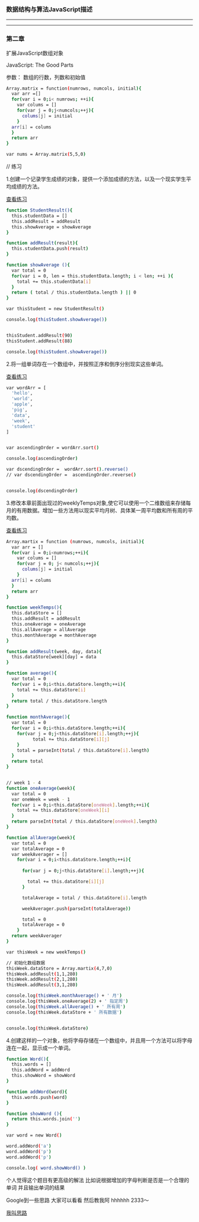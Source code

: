 ### 数据结构与算法JavaScript描述

---
---
### 第二章

扩展JavaScript数组对象

JavaScript: The Good Parts

参数： 数组的行数，列数和初始值

``` bash
Array.matrix = function(numrows, numcols, initial){
  var arr =[]
  for(var i = 0;i< numrows; ++i){
    var colums = []
    for(var j = 0;j<numcols;++j){
      colums[j] = initial
    }
  arr[i] = colums
  }
  return arr
}
```

``` bash
var nums = Array.matrix(5,5,0)
```

// 练习

1.创建一个记录学生成绩的对象，提供一个添加成绩的方法，以及一个现实学生平均成绩的方法。

[查看练习](https://github.com/xiaotiandada/Learn_book/tree/master/%E6%95%B0%E6%8D%AE%E7%BB%93%E6%9E%84%E4%B8%8E%E7%AE%97%E6%B3%95JavaScript%E6%8F%8F%E8%BF%B0/%E7%AC%AC%E4%BA%8C%E7%AB%A0)

``` bash
function StudentResult(){
  this.studentData = []
  this.addResult = addResult
  this.showAverage = showAverage
}

function addResult(result){
  this.studentData.push(result)
}

function showAverage (){
  var total = 0
  for(var i = 0, len = this.studentData.length; i < len; ++i ){
    total += this.studentData[i]
  }
  return ( total / this.studentData.length ) || 0
}

var thisStudent = new StudentResult()

console.log(thisStudent.showAverage())


thisStudent.addResult(90)
thisStudent.addResult(88)

console.log(thisStudent.showAverage())
```

2.将一组单词存在一个数组中，并按照正序和倒序分别现实这些单词。

[查看练习](https://github.com/xiaotiandada/Learn_book/tree/master/%E6%95%B0%E6%8D%AE%E7%BB%93%E6%9E%84%E4%B8%8E%E7%AE%97%E6%B3%95JavaScript%E6%8F%8F%E8%BF%B0/%E7%AC%AC%E4%BA%8C%E7%AB%A0)

``` bash
var wordArr = [
  'hello',
  'world',
  'apple',
  'pig',
  'data',
  'week',
  'student'
]


var ascendingOrder = wordArr.sort()

console.log(ascendingOrder)

var dscendingOrder =  wordArr.sort().reverse()
// var dscendingOrder =  ascendingOrder.reverse()


console.log(dscendingOrder)

```

3.修改本章前面出现过的weeklyTemps对象,使它可以使用一个二维数组来存储每月的有用数据。增加一些方法用以现实平均月树、具体某一周平均数和所有周的平均数。

[查看练习](https://github.com/xiaotiandada/Learn_book/tree/master/%E6%95%B0%E6%8D%AE%E7%BB%93%E6%9E%84%E4%B8%8E%E7%AE%97%E6%B3%95JavaScript%E6%8F%8F%E8%BF%B0/%E7%AC%AC%E4%BA%8C%E7%AB%A0)

```bash
Array.martix = function (numrows, numcols, initial){
  var arr = []
  for(var i = 0;i<numrows;++i){
    var colums = []
    for(var j = 0; j< numcols;++j){
      colums[j] = initial
    }
  arr[i] = colums
  }
  return arr
}

function weekTemps(){
  this.dataStore = []
  this.addResult = addResult
  this.oneAverage = oneAverage
  this.allAverage = allAverage
  this.monthAverage = monthAverage
}

function addResult(week, day, data){
  this.dataStore[week][day] = data
}

function average(){
  var total = 0
  for(var i = 0;i<this.dataStore.length;++i){
    total += this.dataStore[i]
  }
  return total / this.dataStore.length
}

function monthAverage(){
  var total = 0
  for(var i = 0;i<this.dataStore.length;++i){
    for(var j = 0;j<this.dataStore[i].length;++j){
          total += this.dataStore[i][j]
    }
    total = parseInt(total / this.dataStore[i].length)
  }
  return total
}


// week 1 - 4
function oneAverage(week){
  var total = 0
  var oneWeek = week - 1
  for(var i = 0;i<this.dataStore[oneWeek].length;++i){
    total += this.dataStore[oneWeek][i]
  }
  return parseInt(total / this.dataStore[oneWeek].length)
}

function allAverage(week){
  var total = 0
  var totalAverage = 0
  var weekAverager = []
    for(var i = 0;i<this.dataStore.length;++i){
      
      for(var j = 0;j<this.dataStore[i].length;++j){

        total += this.dataStore[i][j]
      }

      totalAverage = total / this.dataStore[i].length

      weekAverager.push(parseInt(totalAverage))

      total = 0
      totalAverage = 0
    }
  return weekAverager
}

var thisWeek = new weekTemps()

// 初始化数组数据
thisWeek.dataStore = Array.martix(4,7,0)
thisWeek.addResult(1,1,280)
thisWeek.addResult(2,1,280)
thisWeek.addResult(3,1,280)

console.log(thisWeek.monthAverage() + ' 月')
console.log(thisWeek.oneAverage(2) + ' 指定周')
console.log(thisWeek.allAverage() + ' 所有周')
console.log(thisWeek.dataStore + ' 所有数据')


console.log(thisWeek.dataStore)


```

4.创建这样的一个对象，他将字母存储在一个数组中，并且用一个方法可以将字母连在一起，显示成一个单词。

``` bash
function Word(){
  this.words = []
  this.addWord = addWord
  this.showWord = showWord
}

function addWord(word){
  this.words.push(word)
}

function showWord (){
  return this.words.join('')
}

var word = new Word()

word.addWord('a')
word.addWord('p')
word.addWord('p')

console.log( word.showWord() )

```


个人觉得这个题目有更高级的解法 比如说根据增加的字母判断是否是一个合理的单词 并且输出单词的结果

Google到一些思路 大家可以看看 然后教我阿 hhhhhh 2333～

[我叫思路](https://github.com/lmk123/blog/issues/12)
